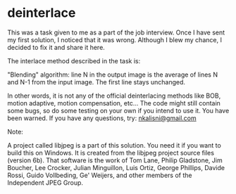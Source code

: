 # deinterlace
This was a task given to me as a part of the job interview. Once I have sent my first solution, I noticed that it was wrong.
Although I blew my chance, I decided to fix it and share it here.

The interlace method described in the task is:

"Blending" algorithm: line N in the output image is the average of lines N and N-1 from the input image.
The first line stays unchanged.

In other words, it is not any of the official deinterlacing methods like BOB, motion adaptive, motion compensation, etc...
The code might still contain some bugs, so do some testing on your own if you intend to use it. You have been warned.
If you have any questions, try: nkalisni@gmail.com


Note:

A project called libjpeg is a part of this solution. You need it if you want to build this on Windows. It is created from the libjpeg project source files (version 6b). That software is the work of Tom Lane, Philip Gladstone, Jim Boucher, Lee Crocker, Julian Minguillon, Luis Ortiz, George Phillips, Davide Rossi, Guido Vollbeding, Ge' Weijers, and other members of the Independent JPEG Group.
